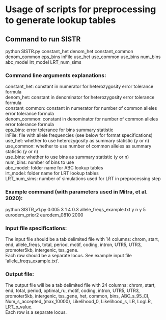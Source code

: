 # Usage of scripts for preprocessing to generate lookup tables

## Command to run SISTR
python SISTR.py constant_het denom_het constant_common denom_common eps_bins inFile use_het use_common use_bins num_bins abc_model lrt_model LRT_num_sims 

### Command line arguments explanations:
constant_het: constant in numerator for heterozygosity error tolerance formula  
denom_het: constant in denominator for heterozygosity error tolerance formula  
constant_common: constant in numerator for number of common alleles error tolerance formula  
denom_common: constant in denominator for number of common alleles error tolerance formula  
eps_bins: error tolerance for bins summary statistic  
inFile: file with allele frequencies (see below for format specifications)  
use_het: whether to use heterozygosity as summary statistic (y or n)  
use_common: whether to use number of common alleles as summary statistic (y or n)  
use_bins: whether to use bins as summary statistic (y or n)  
num_bins: number of bins to use  
abc_model: folder name for ABC lookup tables  
lrt_model: folder name for LRT lookup tables  
LRT_num_sims: number of simulations used for LRT in preprocessing step  

### Example command (with parameters used in Mitra, et al. 2020):
python SISTR_v1.py 0.005 3 1 4 0.3 allele_freqs_example.txt y n y 5 eurodem_prior2 eurodem_0810 2000 

### Input file specifications:
The input file should be a tab delimited file with 14 columns: chrom, start, end, allele_freqs, total, period, motif, coding, intron, UTR5, UTR3, promoter5kb, intergenic, tss_gene.  
Each row should be a separate locus. See example input file 'allele_freqs_example.txt'.

### Output file:
The output file will be a tab delimited file with 24 columns: chrom, start, end, total, period, optimal_ru, motif, coding, intron, UTR5, UTR3, promoter5kb, intergenic, tss_gene, het, common, bins, ABC_s_95_CI, Num_s_accepted_(max_10000), Likelihood_0, Likelihood_s, LR, LogLR, LRT_p_value.  
Each row is a separate locus.